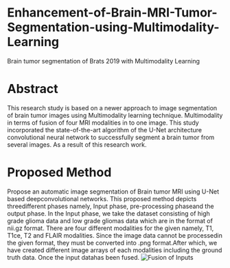 # Enhancement-of-Brain-MRI-Tumor-Segmentation-using-Multimodality-Learning
Brain tumor segmentation of Brats 2019 with Multimodality Learning
# Abstract
This research study is  based  on  a  newer approach  to  image  segmentation  of  brain  tumor  images  using Multimodality learning  technique. Multimodality in terms of fusion of four MRI modalities in to one image. This study incorporated  the  state-of-the-art algorithm of the U-Net architecture convolutional neural network  to  successfully  segment  a  brain  tumor  from  several images.  As  a  result  of  this  research  work.
# Proposed Method
Propose  an  automatic  image segmentation  of  Brain  tumor  MRI  using  U-Net  based  deepconvolutional  networks.  This  proposed  method  depicts  threedifferent  phases  namely,  Input  phase,  pre-processing  phaseand the output phase. In the Input phase, we take the dataset consisting  of  high  grade  glioma  data  and  low  grade  gliomas data which are in the format of nii.gz format. There are four different  modalities  for  the  given  namely,  T1,  T1ce,  T2  and FLAIR modalities. Since the image data cannot be processedin the given format, they must be converted into .png format.After  which,  we  have  created  different  image  arrays  of  each modalities including the ground truth data. Once the input datahas been fused.
![Fusion of Inputs](https://github.com/vaibhav253/Enhancement-of-Brain-MRI-Tumor-Segmentation-using-Multimodality-Learning/blob/master/Segmentation-Flow/FUSION_n%20(3).png)
